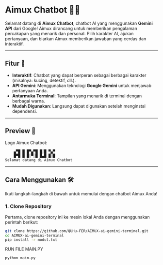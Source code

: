 # Aimux Chatbot 🚀🤖

Selamat datang di **Aimux Chatbot**, chatbot AI yang menggunakan **Gemini API** dari Google! Aimux dirancang untuk memberikan pengalaman percakapan yang menarik dan personal. Pilih karakter AI, ajukan pertanyaan, dan biarkan Aimux memberikan jawaban yang cerdas dan interaktif.

---

## Fitur 🎯

- **Interaktif**: Chatbot yang dapat berperan sebagai berbagai karakter (misalnya: kucing, detektif, dll.).
- **API Gemini**: Menggunakan teknologi **Google Gemini** untuk menjawab pertanyaan Anda.
- **Antarmuka Terminal**: Tampilan yang menarik di terminal dengan berbagai warna.
- **Mudah Digunakan**: Langsung dapat digunakan setelah menginstal dependensi.

---

## Preview 🌟

Logo Aimux Chatbot:

        ▄▀█ █ █▀▄▀█ █░█ ▀▄▀
        █▀█ █ █░▀░█ █▄█ █░█
    Selamat datang di Aimux Chatbot


---

## Cara Menggunakan 🛠️

Ikuti langkah-langkah di bawah untuk memulai dengan chatbot Aimux Anda!

### 1. **Clone Repository**
Pertama, clone repository ini ke mesin lokal Anda dengan menggunakan perintah berikut:

```bash
git clone https://github.com/QUHu-FER/AIMUX-ai-gemini-terminal.git
cd AIMUX-ai-gemini-terminal
pip install -r modul.txt
```
RUN FILE MAIN.PY
```bash
python main.py


